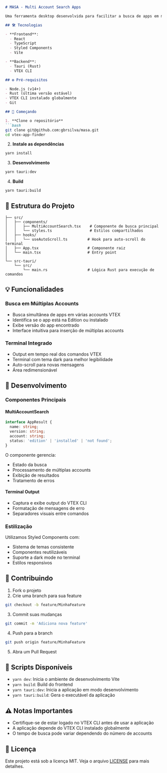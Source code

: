 ```markdown:README.md
# MASA - Multi Account Search Apps

Uma ferramenta desktop desenvolvida para facilitar a busca de apps em múltiplas accounts VTEX simultaneamente.

## 🛠️ Tecnologias

- **Frontend**:
  - React
  - TypeScript
  - Styled Components
  - Vite

- **Backend**:
  - Tauri (Rust)
  - VTEX CLI

## ⚙️ Pré-requisitos

- Node.js (v14+)
- Rust (última versão estável)
- VTEX CLI instalado globalmente
- Git

## 🚀 Começando

1. **Clone o repositório**
```bash
git clone git@github.com:gbrsilva/masa.git
cd vtex-app-finder
```

2. **Instale as dependências**
```bash
yarn install
```

3. **Desenvolvimento**
```bash
yarn tauri:dev
```

4. **Build**
```bash
yarn tauri:build
```

## 📁 Estrutura do Projeto

```
├── src/
│   ├── components/
│   │   ├── MultiAccountSearch.tsx    # Componente de busca principal
│   │   └── styles.ts                 # Estilos compartilhados
│   ├── hooks/
│   │   └── useAutoScroll.ts         # Hook para auto-scroll do terminal
│   ├── App.tsx                      # Componente raiz
│   └── main.tsx                     # Entry point
│
└── src-tauri/
    └── src/
        └── main.rs                  # Lógica Rust para execução de comandos
```

## 💡 Funcionalidades

### Busca em Múltiplas Accounts
- Busca simultânea de apps em várias accounts VTEX
- Identifica se o app está na Edition ou instalado
- Exibe versão do app encontrado
- Interface intuitiva para inserção de múltiplas accounts

### Terminal Integrado
- Output em tempo real dos comandos VTEX
- Terminal com tema dark para melhor legibilidade
- Auto-scroll para novas mensagens
- Área redimensionável

## 🔧 Desenvolvimento

### Componentes Principais

#### MultiAccountSearch
```typescript
interface AppResult {
  name: string;
  version: string;
  account: string;
  status: 'edition' | 'installed' | 'not found';
}
```

O componente gerencia:
- Estado da busca
- Processamento de múltiplas accounts
- Exibição de resultados
- Tratamento de erros

#### Terminal Output
- Captura e exibe output do VTEX CLI
- Formatação de mensagens de erro
- Separadores visuais entre comandos

### Estilização
Utilizamos Styled Components com:
- Sistema de temas consistente
- Componentes reutilizáveis
- Suporte a dark mode no terminal
- Estilos responsivos

## 🤝 Contribuindo

1. Fork o projeto
2. Crie uma branch para sua feature
```bash
git checkout -b feature/MinhaFeature
```
3. Commit suas mudanças
```bash
git commit -m 'Adiciona nova feature'
```
4. Push para a branch
```bash
git push origin feature/MinhaFeature
```
5. Abra um Pull Request

## 📝 Scripts Disponíveis

- `yarn dev`: Inicia o ambiente de desenvolvimento Vite
- `yarn build`: Build do frontend
- `yarn tauri:dev`: Inicia a aplicação em modo desenvolvimento
- `yarn tauri:build`: Gera o executável da aplicação

## ⚠️ Notas Importantes

- Certifique-se de estar logado no VTEX CLI antes de usar a aplicação
- A aplicação depende do VTEX CLI instalado globalmente
- O tempo de busca pode variar dependendo do número de accounts

## 📄 Licença

Este projeto está sob a licença MIT. Veja o arquivo [LICENSE](LICENSE) para mais detalhes.
```
